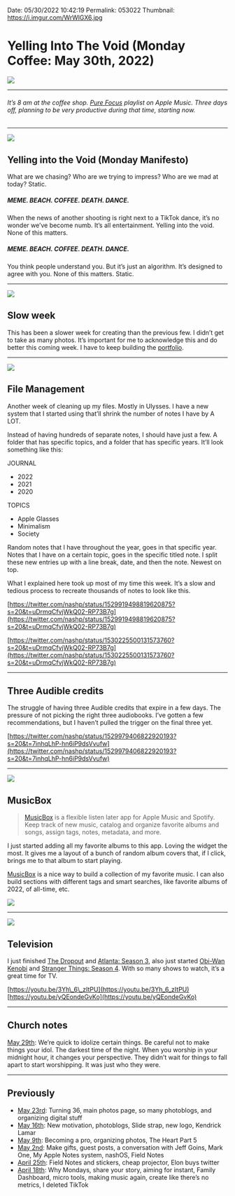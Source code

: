 
Date: 05/30/2022 10:42:19
Permalink: 053022
Thumbnail: https://i.imgur.com/WrWlGX6.jpg

# Yelling Into The Void (Monday Coffee: May 30th, 2022)

![](https://blotcdn.com/blog_7d9c6729f90a4fd68ca68a09e88009f0/_image_cache/8988d639-391e-41fa-bb68-c2cef7f4ae18.jpg)

---- 

###### It’s 8 am at the coffee shop. [Pure Focus](https://music.apple.com/us/playlist/pure-focus/pl.dbd712beded846dca273d5d3259d28aa) playlist on Apple Music. Three days off, planning to be very productive during that time, starting now.

---- 

![](https://i.imgur.com/F6kYBzN.jpg)

## Yelling into the Void (Monday Manifesto)

What are we chasing? Who are we trying to impress? Who are we mad at today? Static.

##### MEME. BEACH. COFFEE. DEATH. DANCE.

When the news of another shooting is right next to a TikTok dance, it’s no wonder we’ve become numb. It’s all entertainment. Yelling into the void. None of this matters. 

##### MEME. BEACH. COFFEE. DEATH. DANCE.

You think people understand you. But it’s just an algorithm. It’s designed to agree with you. None of this matters. Static.

---- 

![](https://blotcdn.com/blog_7d9c6729f90a4fd68ca68a09e88009f0/_image_cache/68f99a1e-3cf8-428f-923b-be2f53a83d86.jpg)

## Slow week

This has been a slower week for creating than the previous few. I didn’t get to take as many photos. It’s important for me to acknowledge this and do better this coming week. I have to keep building the [portfolio](photos).

---- 

![](https://ulysses.app/assets/start/devices@2x.png)

## File Management

Another week of cleaning up my files. Mostly in Ulysses. I have a new system that I started using that’ll shrink the number of notes I have by A LOT.

Instead of having hundreds of separate notes, I should have just a few. A folder that has specific topics, and a folder that has specific years. It’ll look something like this:

JOURNAL

- 2022
- 2021
- 2020

TOPICS

- Apple Glasses
- Minimalism
- Society

Random notes that I have throughout the year, goes in that specific year. Notes that I have on a certain topic, goes in the specific titled note. I split these new entries up with a line break, date, and then the note. Newest on top.

What I explained here took up most of my time this week. It’s a slow and tedious process to recreate thousands of notes to look like this.

[https://twitter.com/nashp/status/1529919498819620875?s=20&t=uDrmqCfvjWkQ02-RP73B7g](https://twitter.com/nashp/status/1529919498819620875?s=20&t=uDrmqCfvjWkQ02-RP73B7g)

[https://twitter.com/nashp/status/1530225500131573760?s=20&t=uDrmqCfvjWkQ02-RP73B7g](https://twitter.com/nashp/status/1530225500131573760?s=20&t=uDrmqCfvjWkQ02-RP73B7g)

---- 

## Three Audible credits

The struggle of having three Audible credits that expire in a few days. The pressure of not picking the right three audiobooks. I’ve gotten a few recommendations, but I haven’t pulled the trigger on the final three yet.

[https://twitter.com/nashp/status/1529979406822920193?s=20&t=7inhqLhP-hn6iP9dsVvufw](https://twitter.com/nashp/status/1529979406822920193?s=20&t=7inhqLhP-hn6iP9dsVvufw)

---- 

![](https://marcosatanaka.com/images/apps/musicbox.png)

## MusicBox

> [MusicBox](https://apps.apple.com/us/app/musicbox-save-music-for-later/id1614730313) is a flexible listen later app for Apple Music and Spotify. Keep track of new music, catalog and organize favorite albums and songs, assign tags, notes, metadata, and more.

I just started adding all my favorite albums to this app. Loving the widget the most. It gives me a layout of a bunch of random album covers that, if I click, brings me to that album to start playing. 

[MusicBox](https://apps.apple.com/us/app/musicbox-save-music-for-later/id1614730313) is a nice way to build a collection of my favorite music. I can also build sections with different tags and smart searches, like favorite albums of 2022, of all-time, etc.

![](https://i.imgur.com/Ru9ZZso.jpg)

---- 

![](https://dfjc3etzov2zz.cloudfront.net/wp-content/uploads/2018/08/videoblocks-old-vintage-television-set-retro-color-tv-oldschool_bjguzi_jtx_thumbnail-full01.png)

## Television

I just finished [The Dropout](https://www.hulu.com/series/the-dropout-13988f84-f1c8-40dd-a73c-4e71ab4bbe63 "Watch The Dropout Streaming Online | Hulu (Free Trial)https://www.hulu.com › series › the-dropout-13988f84-...") and [Atlanta: Season 3](https://www.imdb.com/title/tt4288182/), also just started [Obi-Wan Kenobi](https://disneyplusoriginals.disney.com/show/obi-wan-kenobi) and [Stranger Things: Season 4](https://www.netflix.com/title/80057281). With so many shows to watch, it’s a great time for TV.

[https://youtu.be/3Yh\_6\_zItPU](https://youtu.be/3Yh_6_zItPU)
[https://youtu.be/yQEondeGvKo](https://youtu.be/yQEondeGvKo)

---- 

## Church notes

[May 29th](https://nashp.com/af0529): We’re quick to idolize certain things. Be careful not to make things your idol. The darkest time of the night. When you worship in your midnight hour, it changes your perspective. They didn’t wait for things to fall apart to start worshipping. It was just who they were.

---- 

## Previously

- [May 23rd](https://nashp.com/052322): Turning 36, main photos page, so many photoblogs, and organizing digital stuff
- [May 16th](https://nashp.com/051622): New motivation, photoblogs, Slide strap, new logo, Kendrick Lamar
- [May 9th](https://nashp.com/509221342): Becoming a pro, organizing photos, The Heart Part 5
- [May 2nd](https://nashp.com/502221547): Make gifts, guest posts, a conversation with Jeff Goins, Mark One, My Apple Notes system, nashOS, Field Notes
- [April 25th](https://nashp.com/mc42522): Field Notes and stickers, cheap projector, Elon buys twitter
- [April 18th](https://nashp.com/mc41822): Why Mondays, share your story, aiming for instant, Family Dashboard, micro tools, making music again, create like there’s no metrics, I deleted TikTok
